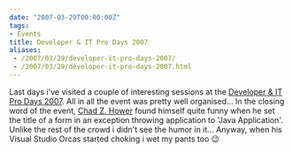 ```yaml
---
date: "2007-03-29T00:00:00Z"
tags:
- Events
title: Developer & IT Pro Days 2007
aliases:
 - /2007/03/29/developer-it-pro-days-2007/
 - /2007/03/29/developer-it-pro-days-2007.html
---
```

Last days i've visited a couple of interesting sessions at the [Developer & IT Pro Days 2007](http://www.microsoft.com/belux/devitprodays/). All in all the event was pretty well organised... In the closing word of the event, [Chad Z. Hower](http://blogs.msdn.com/czhower/) found himself quite funny when he set the title of a form in an exception throwing application to 'Java Application'. Unlike the rest of the crowd i didn't see the humor in it... Anyway, when his Visual Studio Orcas started choking i wet my pants too 😉

